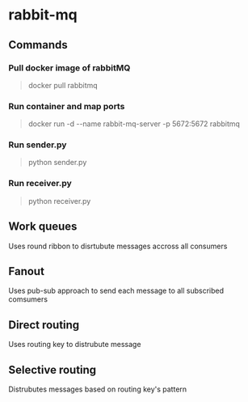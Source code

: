 # rabbit-mq
## Commands

### Pull docker image of rabbitMQ
>docker pull rabbitmq
### Run container and map ports
>docker run -d --name rabbit-mq-server -p 5672:5672 rabbitmq
### Run sender.py
>python sender.py
### Run receiver.py
>python receiver.py

## Work queues 
Uses round ribbon to disrtubute messages accross all consumers

## Fanout
Uses pub-sub approach to send each message to all subscribed comsumers

## Direct routing 
Uses routing key to distrubute message

## Selective routing
Distrubutes messages based on routing key's pattern


